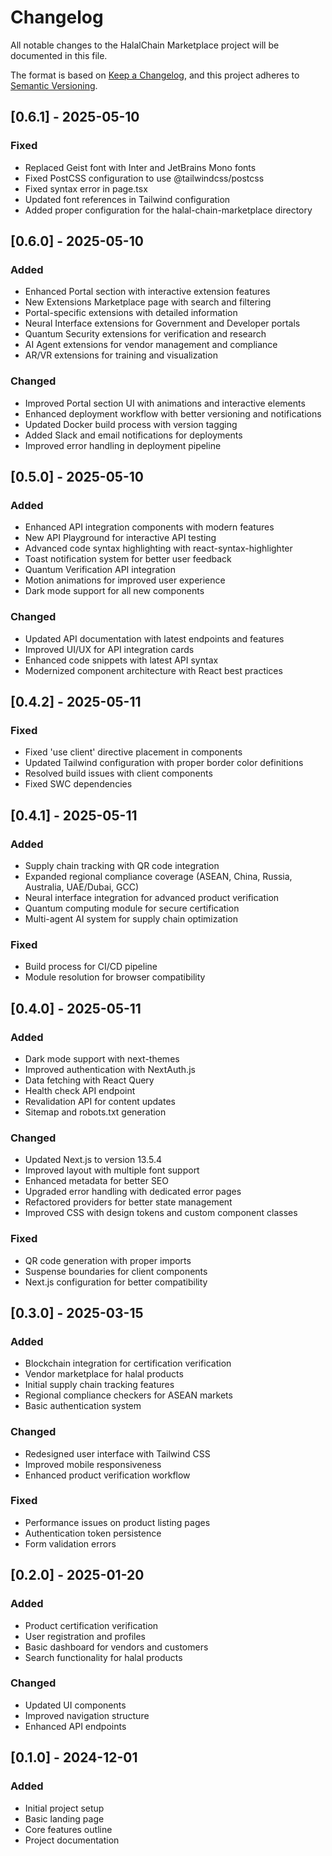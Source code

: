 # Changelog

All notable changes to the HalalChain Marketplace project will be documented in this file.

The format is based on [Keep a Changelog](https://keepachangelog.com/en/1.0.0/),
and this project adheres to [Semantic Versioning](https://semver.org/spec/v2.0.0.html).

## [0.6.1] - 2025-05-10

### Fixed
- Replaced Geist font with Inter and JetBrains Mono fonts
- Fixed PostCSS configuration to use @tailwindcss/postcss
- Fixed syntax error in page.tsx
- Updated font references in Tailwind configuration
- Added proper configuration for the halal-chain-marketplace directory

## [0.6.0] - 2025-05-10

### Added
- Enhanced Portal section with interactive extension features
- New Extensions Marketplace page with search and filtering
- Portal-specific extensions with detailed information
- Neural Interface extensions for Government and Developer portals
- Quantum Security extensions for verification and research
- AI Agent extensions for vendor management and compliance
- AR/VR extensions for training and visualization

### Changed
- Improved Portal section UI with animations and interactive elements
- Enhanced deployment workflow with better versioning and notifications
- Updated Docker build process with version tagging
- Added Slack and email notifications for deployments
- Improved error handling in deployment pipeline

## [0.5.0] - 2025-05-10

### Added
- Enhanced API integration components with modern features
- New API Playground for interactive API testing
- Advanced code syntax highlighting with react-syntax-highlighter
- Toast notification system for better user feedback
- Quantum Verification API integration
- Motion animations for improved user experience
- Dark mode support for all new components

### Changed
- Updated API documentation with latest endpoints and features
- Improved UI/UX for API integration cards
- Enhanced code snippets with latest API syntax
- Modernized component architecture with React best practices

## [0.4.2] - 2025-05-11

### Fixed
- Fixed 'use client' directive placement in components
- Updated Tailwind configuration with proper border color definitions
- Resolved build issues with client components
- Fixed SWC dependencies

## [0.4.1] - 2025-05-11

### Added
- Supply chain tracking with QR code integration
- Expanded regional compliance coverage (ASEAN, China, Russia, Australia, UAE/Dubai, GCC)
- Neural interface integration for advanced product verification
- Quantum computing module for secure certification
- Multi-agent AI system for supply chain optimization

### Fixed
- Build process for CI/CD pipeline
- Module resolution for browser compatibility

## [0.4.0] - 2025-05-11

### Added
- Dark mode support with next-themes
- Improved authentication with NextAuth.js
- Data fetching with React Query
- Health check API endpoint
- Revalidation API for content updates
- Sitemap and robots.txt generation

### Changed
- Updated Next.js to version 13.5.4
- Improved layout with multiple font support
- Enhanced metadata for better SEO
- Upgraded error handling with dedicated error pages
- Refactored providers for better state management
- Improved CSS with design tokens and custom component classes

### Fixed
- QR code generation with proper imports
- Suspense boundaries for client components
- Next.js configuration for better compatibility

## [0.3.0] - 2025-03-15

### Added
- Blockchain integration for certification verification
- Vendor marketplace for halal products
- Initial supply chain tracking features
- Regional compliance checkers for ASEAN markets
- Basic authentication system

### Changed
- Redesigned user interface with Tailwind CSS
- Improved mobile responsiveness
- Enhanced product verification workflow

### Fixed
- Performance issues on product listing pages
- Authentication token persistence
- Form validation errors

## [0.2.0] - 2025-01-20

### Added
- Product certification verification
- User registration and profiles
- Basic dashboard for vendors and customers
- Search functionality for halal products

### Changed
- Updated UI components
- Improved navigation structure
- Enhanced API endpoints

## [0.1.0] - 2024-12-01

### Added
- Initial project setup
- Basic landing page
- Core features outline
- Project documentation